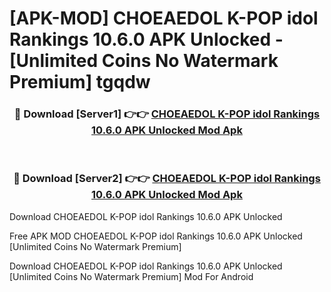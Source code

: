 # [APK-MOD] CHOEAEDOL  K-POP idol Rankings 10.6.0 APK Unlocked - [Unlimited Coins No Watermark Premium] tgqdw



<div align="center">
<h3>🔴 Download [Server1] 👉👉 <a href="https://momento.my/?title=CHOEAEDOL__K-POP_idol_Rankings_10.6.0_APK_Unlocked">CHOEAEDOL  K-POP idol Rankings 10.6.0 APK Unlocked Mod Apk</a></h3><br>

<h3>🔴 Download [Server2] 👉👉 <a href="https://momento.my/?title=CHOEAEDOL__K-POP_idol_Rankings_10.6.0_APK_Unlocked">CHOEAEDOL  K-POP idol Rankings 10.6.0 APK Unlocked Mod Apk</a></h3>
</div>



Download CHOEAEDOL  K-POP idol Rankings 10.6.0 APK Unlocked 

Free APK MOD CHOEAEDOL  K-POP idol Rankings 10.6.0 APK Unlocked [Unlimited Coins No Watermark Premium]

Download CHOEAEDOL  K-POP idol Rankings 10.6.0 APK Unlocked [Unlimited Coins No Watermark Premium] Mod For Android
